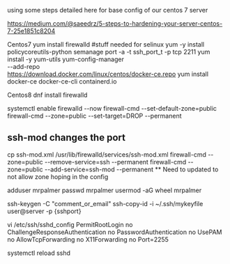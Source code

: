 using some steps detailed here for base config of our centos 7 server

https://medium.com/@saeedrz/5-steps-to-hardening-your-server-centos-7-25e1851c8204

Centos7
yum install firewalld
#stuff needed for selinux
yum -y install policycoreutils-python
semanage port -a -t ssh_port_t -p tcp 2211
yum install -y yum-utils
yum-config-manager \
    --add-repo \
    https://download.docker.com/linux/centos/docker-ce.repo
yum install docker-ce docker-ce-cli containerd.io

Centos8
dnf install firewalld

systemctl enable firewalld --now
firewall-cmd --set-default-zone=public
firewall-cmd --zone=public --set-target=DROP --permanent
## ssh-mod changes the port
cp ssh-mod.xml /usr/lib/firewalld/services/ssh-mod.xml
firewall-cmd --zone=public --remove-service=ssh --permanent
firewall-cmd --zone=public --add-service=ssh-mod --permanent
** Need to updated to not allow zone hoping in the config

adduser mrpalmer
passwd mrpalmer
usermod -aG wheel mrpalmer

ssh-keygen -C "comment_or_email"
ssh-copy-id -i ~/.ssh/mykeyfile user@server -p {sshport}

vi /etc/ssh/sshd_config
PermitRootLogin no
ChallengeResponseAuthentication no
PasswordAuthentication no
UsePAM no
AllowTcpForwarding no
X11Forwarding no
Port=2255

systemctl reload sshd
